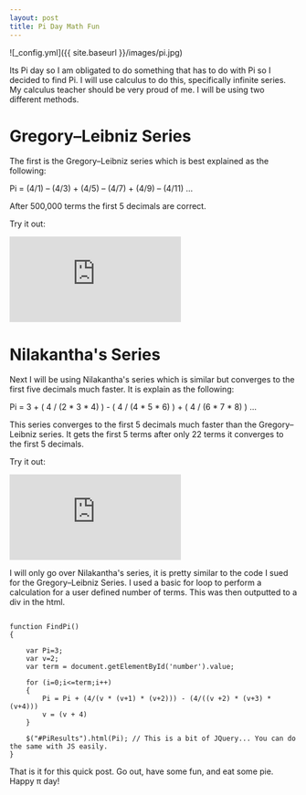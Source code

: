 ```yaml
---
layout: post
title: Pi Day Math Fun
---
```


![_config.yml]({{ site.baseurl }}/images/pi.jpg)

Its Pi day so I am obligated to do something that has to do with Pi so I decided to find Pi. I will use calculus to do this, specifically infinite series. My calculus teacher should be very proud of me. I will be using two different methods.

<h1> Gregory–Leibniz Series </h1>
The first is the Gregory–Leibniz series which is best explained as the following:

Pi = (4/1) – (4/3) + (4/5) – (4/7) + (4/9) – (4/11) …

After 500,000 terms the first 5 decimals are correct.

Try it out:

<iframe src="http://dmitrypustovit.com/pi/pi.html" style="border:none"></iframe>



<h1> Nilakantha's Series </h1>
Next I will be using Nilakantha's series which is similar but converges to the first five decimals much faster. It is explain as the following:

Pi = 3 + ( 4 / (2 * 3 * 4) ) - ( 4 / (4 * 5 * 6) ) + ( 4 / (6 * 7 * 8) ) …

This series converges to the first 5 decimals much faster than the Gregory–Leibniz series.  It gets the first 5 terms after only 22 terms it converges to the first 5 decimals.


Try it out:

<iframe src="http://dmitrypustovit.com/pi/pi2.html" style="border:none"></iframe>


I will only go over Nilakantha's series, it is pretty similar to the code I sued for the Gregory–Leibniz Series.
I used a basic for loop to perform a calculation for a user defined number of terms. This was then outputted to a div in the html.

<pre><code>
function FindPi()
{

    var Pi=3;
    var v=2;
    var term = document.getElementById('number').value;

    for (i=0;i<=term;i++)
    {
        Pi = Pi + (4/(v * (v+1) * (v+2))) - (4/((v +2) * (v+3) * (v+4)))
        v = (v + 4)
    }

    $("#PiResults").html(Pi); // This is a bit of JQuery... You can do the same with JS easily.
}
</code></pre>




That is it for this quick post. Go out, have some fun, and eat some pie. Happy &pi; day!
